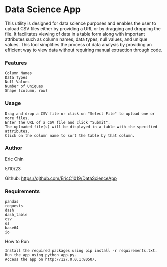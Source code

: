 # Data Science App

This utility is designed for data science purposes and enables the user to upload CSV files either by providing a URL or by dragging and dropping the file. It facilitates viewing of data in a table form along with important attributes such as column names, data types, null values, and unique values. This tool simplifies the process of data analysis by providing an efficient way to view data without requiring manual extraction through code.
### Features
    Column Names
    Data Types
    Null Values
    Number of Uniques
    Shape (column, row)

### Usage
    Drag and drop a CSV file or click on "Select File" to upload one or more files.
    Enter the URL of a CSV file and click "Submit".
    The uploaded file(s) will be displayed in a table with the specified attributes.
    Click on the column name to sort the table by that column.

### Author

Eric Chin

5/10/23

Github: https://github.com/EricC1019/DataScienceApp

### Requirements
    pandas
    requests
    dash
    dash_table
    csv
    os
    base64
    io

How to Run

    Install the required packages using pip install -r requirements.txt.
    Run the app using python app.py.
    Access the app on http://127.0.0.1:8050/.
